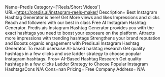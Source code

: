 Name=Predis
Category=['Reels/Short Videos']
URL=https://predis.ai/instagram-reels-maker/
Description= Best Instagram Hashtag Generator is here! Get More views and likes Impressions and clicks Reach and followers with our best in class Free AI Instagram Hashtag Generator. Predis.ais Instagram Hashtag Generator provides you with the exact hashtags you need to boost your exposure on the platform. Attracts more impressions with trending hashtags Strengthens your brand reputation and Boosts organic engagement with Predis.ai Instagram Hashtag Generator. To reach usersuse AI-based hashtag research Get quality hashtags in a few clicks and use ladder strategy to choose popular Instagram hashtags. 
Pros= AI-Based Hashtag Research Get quality hashtags in a few clicks Ladder Strategy to Choose Popular Instagram HashtagsCons N/A
Cons=nan
Pricing= Free
Company Address= N/A
